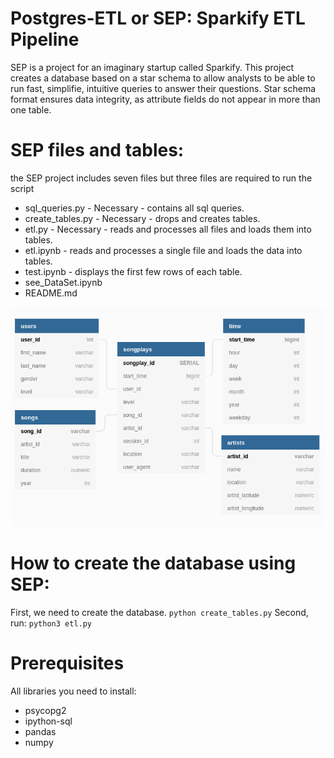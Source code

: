 # Postgres-ETL or SEP: Sparkify ETL Pipeline
SEP is a project for an imaginary startup called Sparkify. This project creates a database based on a star schema to allow analysts to be able to run fast, simplifie, intuitive queries to answer their questions. Star schema format ensures data integrity, as attribute fields do not appear in more than one table.

# SEP files and tables:
the SEP project includes seven files but three files are required to run the script
* sql_queries.py - Necessary - contains all sql queries.
* create_tables.py - Necessary - drops and creates tables.
* etl.py - Necessary - reads and processes all files and loads them into tables.
* etl.ipynb - reads and processes a single file and loads the data into tables.
* test.ipynb - displays the first few rows of each table.
* see_DataSet.ipynb
* README.md

![Database Diagram](diagram.png)

# How to create the database using SEP:
First, we need to create the database.
`python create_tables.py`
Second, run:
`python3 etl.py`

# Prerequisites
All libraries you need to install:

* psycopg2
* ipython-sql
* pandas
* numpy

